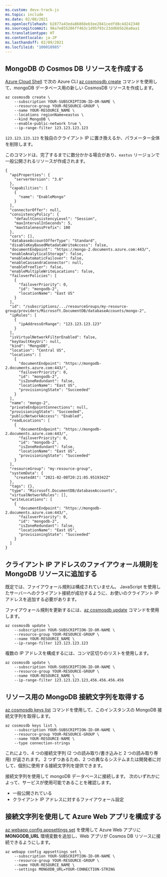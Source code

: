 ```yaml
---
ms.custom: devx-track-js
ms.topic: include
ms.date: 02/08/2021
ms.openlocfilehash: b2877a43eda86868eb3ee2841cedfd8c4d242340
ms.sourcegitcommit: 98a7e855206ff463c1d95f93c23dd665b26a0aa1
ms.translationtype: HT
ms.contentlocale: ja-JP
ms.lasthandoff: 02/09/2021
ms.locfileid: "100018985"
---
```

## <a name="create-a-cosmos-db-resource-for-mongodb"></a>MongoDB の Cosmos DB リソースを作成する

[Azure Cloud Shell](https://shell.azure.com) で次の Azure CLI [az cosmosdb create](/cli/azure/cosmosdb#az_cosmosdb_create) コマンドを使用して、mongoDB データベース用の新しい CosmosDB リソースを作成します。 

```azurecli
az cosmosdb create \
    --subscription YOUR-SUBSCRIPTION-ID-OR-NAME \
    --resource-group YOUR-RESOURCE-GROUP \
    --name YOUR-RESOURCE_NAME \
    --locations regionName=eastus \
    --kind MongoDB \
    --enable-public-network true \
    --ip-range-filter 123.123.123.123 
```

`123.123.123.123` を独自のクライアント IP に置き換えるか、パラメーター全体を削除します。 

このコマンドは、完了するまでに数分かかる場合があり、`eastus` リージョンで一般公開されるリソースが作成されます。 

```text
{
  "apiProperties": {
    "serverVersion": "3.6"
  },
  "capabilities": [
    {
      "name": "EnableMongo"
    }
  ],
  "connectorOffer": null,
  "consistencyPolicy": {
    "defaultConsistencyLevel": "Session",
    "maxIntervalInSeconds": 5,
    "maxStalenessPrefix": 100
  },
  "cors": [],
  "databaseAccountOfferType": "Standard",
  "disableKeyBasedMetadataWriteAccess": false,
  "documentEndpoint": "https://mongo-2.documents.azure.com:443/",
  "enableAnalyticalStorage": false,
  "enableAutomaticFailover": false,
  "enableCassandraConnector": null,
  "enableFreeTier": false,
  "enableMultipleWriteLocations": false,
  "failoverPolicies": [
    {
      "failoverPriority": 0,
      "id": "mongodb-2",
      "locationName": "East US"
    }
  ],
  "id": "/subscriptions/.../resourceGroups/my-resource-group/providers/Microsoft.DocumentDB/databaseAccounts/mongo-2",
  "ipRules": [
    {
      "ipAddressOrRange": "123.123.123.123"
    }
  ],
  "isVirtualNetworkFilterEnabled": false,
  "keyVaultKeyUri": null,
  "kind": "MongoDB",
  "location": "Central US",
  "locations": [
    {
      "documentEndpoint": "https://mongodb-2.documents.azure.com:443/",
      "failoverPriority": 0,
      "id": "mongodb-2",
      "isZoneRedundant": false,
      "locationName": "East US",
      "provisioningState": "Succeeded"
    }
  ],
  "name": "mongo-2",
  "privateEndpointConnections": null,
  "provisioningState": "Succeeded",
  "publicNetworkAccess": "Enabled",
  "readLocations": [
    {
      "documentEndpoint": "https://mongodb-2.documents.azure.com:443/",
      "failoverPriority": 0,
      "id": "mongodb-2",
      "isZoneRedundant": false,
      "locationName": "East US",
      "provisioningState": "Succeeded"
    }
  ],
  "resourceGroup": "my-resource-group",
  "systemData": {
    "createdAt": "2021-02-08T20:21:05.9519342Z"
  },
  "tags": {},
  "type": "Microsoft.DocumentDB/databaseAccounts",
  "virtualNetworkRules": [],
  "writeLocations": [
    {
      "documentEndpoint": "https://mongodb-2.documents.azure.com:443/",
      "failoverPriority": 0,
      "id": "mongodb-2",
      "isZoneRedundant": false,
      "locationName": "East US",
      "provisioningState": "Succeeded"
    }
  ]
}
```

## <a name="add-firewall-rule-for-your-client-ip-address-to-mongodb-resource"></a>クライアント IP アドレスのファイアウォール規則を MongoDB リソースに追加する

既定では、ファイアウォール規則は構成されていません。 JavaScript を使用したサーバーへのクライアント接続が成功するように、お使いのクライアント IP アドレスを追加する必要があります。

ファイアウォール規則を更新するには、[az cosmosdb update](/cli/azure/cosmosdb#az_cosmosdb_update) コマンドを使用します。

```azurecli
az cosmosdb update \
    --subscription YOUR-SUBSCRIPTION-ID-OR-NAME \
    --resource-group YOUR-RESOURCE-GROUP \
    --name YOUR-RESOURCE_NAME \
    --ip-range-filter 123.123.123.123
```

複数の IP アドレスを構成するには、コンマ区切りのリストを使用します。

```azurecli
az cosmosdb update \
    --subscription YOUR-SUBSCRIPTION-ID-OR-NAME \
    --resource-group YOUR-RESOURCE-GROUP \
    --name YOUR-RESOURCE_NAME \
    --ip-range-filter 123.123.123.123,456.456.456.456
```

## <a name="get-the-mongodb-connection-string-for-your-resource"></a>リソース用の MongoDB 接続文字列を取得する

[az cosmosdb keys list](/cli/azure/cosmosdb/keys#az_cosmosdb_keys_list) コマンドを使用して、このインスタンスの MongoDB 接続文字列を取得します。

```azurecli
az cosmosdb keys list \
    --subscription YOUR-SUBSCRIPTION-ID-OR-NAME \
    --resource-group YOUR-RESOURCE-GROUP \
    --name YOUR-RESOURCE-NAME \
    --type connection-strings 
```

これにより、4 つの接続文字列 (2 つの読み取り/書き込みと 2 つの読み取り専用) が返されます。 2 つずつあるため、2 つの異なるシステムまたは開発者に対して、個別に使用する接続文字列を提供できます。 

接続文字列を使用して mongoDB データベースに接続します。 次のいずれかによって、サービスが使用可能であることを確認します。

* 一般公開されている
* クライアント IP アドレスに対するファイアウォール設定

## <a name="configure-your-azure-web-app-with-the-connection-string"></a>接続文字列を使用して Azure Web アプリを構成する

[az webapp config appsettings set](/cli/azure/webapp/config/appsettings#az_webapp_config_appsettings_set) を使用して Azure Web アプリに **MONGODB_URL** 環境変数を追加し、Web アプリが Cosmos DB リソースに接続できるようにします。

```azurecli
az webapp config appsettings set \
    --subscription YOUR-SUBSCRIPTION-ID-OR-NAME \
    --resource-group YOUR-RESOURCE-GROUP \
    --name YOUR-RESOURCE_NAME \
    --settings MONGODB_URL=YOUR-CONNECTION-STRING
```
